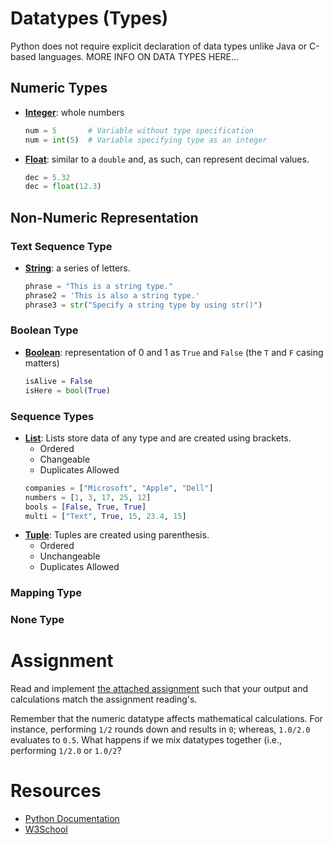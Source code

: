# Datatypes (Types)

Python does not require explicit declaration of data types unlike Java or C-based languages. MORE INFO ON DATA TYPES HERE...

## Numeric Types

- <u><strong>Integer</strong></u>: whole numbers

  ```py
  num = 5       # Variable without type specification
  num = int(5)  # Variable specifying type as an integer
  ```

- <u><strong>Float</strong></u>: similar to a `double` and, as such, can represent decimal values.
  ```py
  dec = 5.32
  dec = float(12.3)
  ```

## Non-Numeric Representation

### Text Sequence Type

- <u><strong>String</strong></u>: a series of letters.
  ```py
  phrase = "This is a string type."
  phrase2 = 'This is also a string type.'
  phrase3 = str("Specify a string type by using str()")
  ```

### Boolean Type

- <u><strong>Boolean</strong></u>: representation of 0 and 1 as `True` and `False` (the `T` and `F` casing matters)
  ```py
  isAlive = False
  isHere = bool(True)
  ```

### Sequence Types

- <u><strong>List</strong></u>: Lists store data of any type and are created using brackets.
  - Ordered
  - Changeable
  - Duplicates Allowed
  ```py
  companies = ["Microsoft", "Apple", "Dell"]
  numbers = [1, 3, 17, 25, 12]
  bools = [False, True, True]
  multi = ["Text", True, 15, 23.4, 15]
  ```
- <u><strong>Tuple</strong></u>: Tuples are created using parenthesis.
  - Ordered
  - Unchangeable
  - Duplicates Allowed

### Mapping Type

### None Type

# Assignment

Read and implement [the attached assignment](https://github.com/kastle-lab/kastle-drawbridge/blob/master/foundation/supplementary-material/assignments/cs1160-lab02.pdf) such that your output and calculations match the assignment reading's.

Remember that the numeric datatype affects mathematical calculations. For instance, performing `1/2` rounds down and results in `0`; whereas, `1.0/2.0` evaluates to `0.5`. What happens if we mix datatypes together (i.e., performing `1/2.0` or `1.0/2`?

# Resources

- [Python Documentation](https://docs.python.org/3/library/stdtypes.html)
- [W3School](https://www.w3schools.com/python/python_datatypes.asp)
